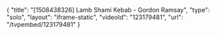 {
    "title": "[1508438326] Lamb Shami Kebab  - Gordon Ramsay",
    "type": "solo",
    "layout": "iframe-static",
    "videoId": "123179481",
    "url": "\/tvpembed\/123179481"
}